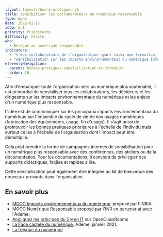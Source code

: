 ```yaml
---
layout: layouts/bonne-pratique.njk
title: Sensibiliser les collaborateurs au numérique responsable
type: bpnr
date: 2022-02-17
idbp: b.1
priority: Prioritaire
difficulty: Facile
who:
  - Délégué au numérique responsable
indicators:
  - "% des collaborateurs de l'organisation ayant suivi une formation, une sensibilisation ou un MOOC pour un numérique plus responsable."
  - "sensibilisation sur les impacts environnementaux du numérique intégrée au kit de bienvenue des nouveaux arrivants dans l'organisation : oui / non"
eleventyNavigation:
  parent: bonnes-pratiques-sensibilisation-et-formation
  order: 10
---
```

Afin d'embarquer toute l'organisation vers un numérique plus soutenable, il est primordial de sensibiliser tous les collaborateurs, les décideurs et les dirigeants sur les impacts environnementaux du numérique et les enjeux d'un numérique plus responsable.

L'idée est de communiquer sur les principaux impacts environnementaux du numérique sur l'ensemble du cycle de vie de nos usages numériques (fabrication des équipements, usage, fin d'usage). Il s'agit aussi de promouvoir les bonnes pratiques prioritaires à l'échelle de l'individu mais surtout celles à l'échelle de l'organisation dont l'impact peut être démultiplié.

Cela peut prendre la forme de campagnes internes de sensibilisation pour un numérique plus responsable avec des conférences, des ateliers ou de la documentation. Pour les documentations, il convient de privilégier des supports didactiques, faciles et rapides à lire.

Cette sensibilisation peut également être intégrée au kit de bienvenue des nouveaux arrivants dans l'organisation.

## En savoir plus
- [MOOC Impacts environnementaux du numérique](https://www.fun-mooc.fr/fr/cours/impacts-environnementaux-du-numerique/), proposé par l’INRIA.
- [MOOC Numérique Responsable](https://www.academie-nr.org/) proposé par l'INR en partenariat avec l'Ademe.
- [Appliquez les principes du Green IT](https://openclassrooms.com/fr/courses/6227476-appliquez-les-principes-du-green-it-dans-votre-entreprise) sur OpenClassRooms
- [La Face cachée du numérique](https://www.ademe.fr/sites/default/files/assets/documents/guide-pratique-face-cachee-numerique.pdf), Ademe, janvier 2021.
- [La fresque du numérique](https://www.fresquedunumerique.org/)
